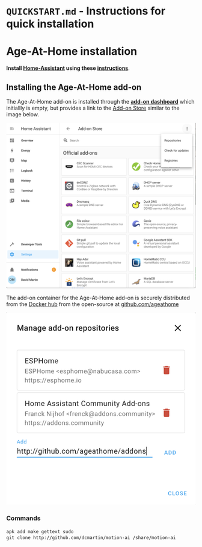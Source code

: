 # `QUICKSTART.md` - Instructions for quick installation

# Age-At-Home installation

**Install [Home-Assistant](http://home-assistant.io) using these [instructions](HOMEASSISTANT.md)**.

## Installing the Age-At-Home add-on

The Age-At-Home add-on is installed through the [**add-on dashboard**](http://homeassistant.local:8123/hassio/dashboard) which initiallly is empty, but provides a link to the [Add-on Store](http://homeassistant.local:8123/hassio/store) similar to the image below.

<img src='ha-addon-store.png'>

The add-on container for the Age-At-Home add-on is securely distributed from the [Docker hub](http://hub.docker.com) from the open-source at [github.com/ageathome](http://github.com/ageathome)

<img src='ha-addon-repositories.png'>


### Commands

```
apk add make gettext sudo
git clone http://github.com/dcmartin/motion-ai /share/motion-ai
```
